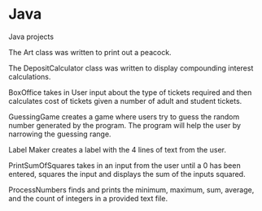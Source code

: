 Java
====

Java projects

The Art class was written to print out a peacock.

The DepositCalculator class was written to display compounding interest calculations.

BoxOffice takes in User input about the type of tickets required and then calculates cost of tickets given a number of adult and student tickets.

GuessingGame creates a game where users try to guess the random number generated by the program. The program will help the user by narrowing the guessing range.

Label Maker creates a label with the 4 lines of text from the user.

PrintSumOfSquares takes in an input from the user until a 0 has been entered, squares the input and displays the sum of the inputs squared.

ProcessNumbers finds and prints the minimum, maximum, sum, average, and the count of integers in a provided text file.
